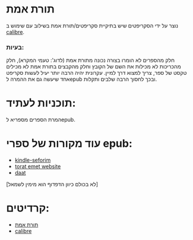 תורת אמת
============
נוצר על ידי הסקריפטים שיש בתיקיית סקריפטים/תורת אמת בשילוב עם שימוש ב [calibre](https://calibre-ebook.com/download).
### בעיות:
חלק מהספרים לא הומרו בצורה נכונה מתורת אמת (לדוג': טעמי המקרא), חלק מהכריכות לא מכילות את השם של הקובץ וחלק מהקבצים בתורת אמת לא מכילים טקסט של ספר, צריך למצוא דרך למיין.
עקרונית יהיה הרבה יותר יעיל לעשות סקריפט אחד שיעשה גם את ההמרה לepub ובכך לחסוך הרבה שלבים ותקלות.

תוכניות לעתיד:
============

המרת הספרים מספריא לepub.

עוד מקורות של ספרי epub:
============


- [kindle-seforim](https://github.com/yparitcher/kindle-seforim)
- [torat emet website](https://www.toratemetfreeware.com/index.html?downloads;10)
- [daat](https://www.daat.ac.il/EPUB/home.asp)

 [לא בכולם כיוון הדפדוף הוא מימין לשמאל]
 
 קרדיטים:
============
- [תורת אמת](https://www.toratemetfreeware.com/index.html?downloads)
- [calibre](https://calibre-ebook.com/download)
